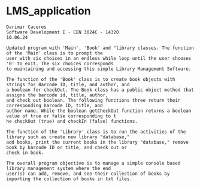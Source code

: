 # LMS_application
    Darimar Caceres
    Software Development I - CEN 3024C - 14320
    10.06.24

    Updated program with 'Main', 'Book' and "library classes. The function of the 'Main' class is to prompt the 
    user with six choices in an endless while loop until the user chooses '0' to exit. The six choices corresponds 
    to maintaining and accessing this simple Library Management Software.

    The function of the 'Book' class is to create book objects with strings for Barcode ID, title, and author, and 
    a boolean for checkOut. The Book class has a public object method that assigns the barcode id, title, author, 
    and check out boolean. The following functions three return their corresponding barcode ID, title, and 
    author name. While the boolean getCheckOut function returns a boolean value of true or false corresponding to t
    he checkOut (true) and checkIn (false) functions.

    The function of the 'Library' class is to run the activities of the library such as create new library "database," 
    add books, print the current books in the library "database," remove book by barcode ID or title, and check out or 
    check in book. 

    The overall program objective is to manage a simple console based library management system where the end
    user(s) can add, remove, and see their collection of books by importing the collection of books in txt files.
